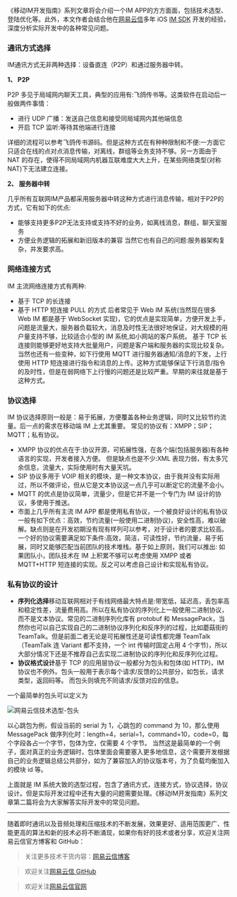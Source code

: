 《移动IM开发指南》系列文章将会介绍一个IM APP的方方面面，包括技术选型、登陆优化等。此外，本文作者会结合他在[网易云信][1]多年 iOS [IM SDK][2] 开发的经验，深度分析实际开发中的各种常见问题。

 ### 通讯方式选择

IM通讯方式无非两种选择：设备直连（P2P）和通过服务器中转。

 **1、 P2P**

P2P 多见于局域网内聊天工具，典型的应用有:飞鸽传书等。这类软件在启动后一般做两件事情：

- 进行 UDP 广播：发送自己信息和接受同局域网内其他端信息
- 开启 TCP 监听:等待其他端进行连接

详细的流程可以参考飞鸽传书源码。但是这种方式在有种种限制和不便:一方面它只适合在线的点对点消息传输，对离线，群组等业务支持不够。另一方面由于 NAT 的存在，使得不同局域网内机器互联难度大大上升，在某些网络类型(对称 NAT)下无法建立连接。


 **2、 服务器中转**

几乎所有互联网IM产品都采用服务器中转这种方式进行消息传输，相对于P2P的方式，它有如下的优点:
* 能够支持更多P2P无法支持或支持不好的业务，如离线消息，群组，聊天室服务
* 方便业务逻辑的拓展和新旧版本的兼容
当然它也有自己的问题:服务器架构复杂，并发要求高。

### 网络连接方式

IM 主流网络连接方式有两种:
* 基于 TCP 的长连接
* 基于 HTTP 短连接 PULL 的方式
后者常见于 Web IM 系统(当然现在很多 Web IM 都是基于 WebSocket 实现)，它的优点是实现简单，方便开发上手，问题是流量大，服务器负载较大，消息及时性无法很好地保证，对大规模的用户量支持不够，比较适合小型的 IM 系统,如小网站的客户系统。
基于 TCP 长连接则能够更好地支持大批量用户，问题是客户端和服务器的实现比较复杂。当然也还有一些变种，如下行使用 MQTT 进行服务器通知/消息的下发，上行使用 HTTP 短连接进行指令和消息的上传。这种方式能够保证下行消息/指令的及时性，但是在弱网络下上行慢的问题还是比较严重。早期的来往就是基于这种方式。

### 协议选择

IM 协议选择原则一般是：易于拓展，方便覆盖各种业务逻辑，同时又比较节约流量。后一点的需求在移动端 IM 上尤其重要。
常见的协议有：XMPP；SIP；MQTT；私有协议。
* XMPP 协议的优点在于:协议开源，可拓展性强，在各个端(包括服务器)有各种语言的实现，开发者接入方便。
但是缺点也是不少:XML 表现力弱，有太多冗余信息，流量大，实际使用时有大量天坑。
* SIP 协议多用于 VOIP 相关的模块，是一种文本协议，由于我并没有实际用过，所以不做评论，但从它是文本协议这一点几乎可以断定它的流量不会小。
* MQTT 的优点是协议简单，流量少，但是它并不是一个专门为 IM 设计的协议，多使用于推送。
* 市面上几乎所有主流 IM APP 都是使用私有协议，一个被良好设计的私有协议一般有如下优点：高效，节约流量(一般使用二进制协议)，安全性高，难以破解。缺点则是在开发初期没有现有样列可以参考，对于设计者的要求比较高。
一个好的协议需要满足如下条件:高效，简洁，可读性好，节约流量，易于拓展，同时又能够匹配当前团队的技术堆栈。基于如上原则，我们可以推出: 如果团队小，团队技术在 IM 上积累不够可以考虑使用 XMPP 或者 MQTT+HTTP 短连接的实现。反之可以考虑自己设计和实现私有协议。

### 私有协议的设计

* **序列化选择**移动互联网相对于有线网络最大特点是:带宽低，延迟高，丢包率高和稳定性差，流量费用高。所以在私有协议的序列化上一般使用二进制协议，而不是文本协议。常见的二进制序列化库有 protobuf 和 MessagePack，当然你也可以自己实现自己的二进制协议序列化和反序列的过程，比如蘑菇街的 TeamTalk。但是前面二者无论是可拓展性还是可读性都完爆 TeamTalk（TeamTalk 连 Variant 都不支持，一个 int 传输时固定占用 4 个字节)，所以大部分情况下还是不推荐自己去实现二进制协议的序列化和反序列化过程。
* **协议格式设计**基于 TCP 的应用层协议一般都分为包头和包体(如 HTTP)，IM 协议也不例外。包头一般用于表示每个请求/反馈的公共部分，如包长，请求类型，返回码等。 而包头则填充不同请求/反馈对应的信息。

一个最简单的包头可以定义为

![网易云信技术选型-包头][3]

以心跳包为例，假设当前的 serial 为 1，心跳包的 command 为 10，那么使用 MessagePack 做序列化时：length=4，serial=1，command=10，code=0，每个字段各占一个字节，包体为空，仅需要 4 个字节。
当然这是最简单的一个例子，面对真正的业务逻辑时，包体里面会需要塞入更多地信息，这个需要开发根据自己的业务逻辑总结公共部分，如为了兼容加入的协议版本号，为了负载均衡加入的模块 id 等。

上面就是 IM 系统大致的选型过程，包含了通讯方式，连接方式，协议选择，协议设计。但是实际开发过程中还有大量的问题需要处理。《移动IM开发指南》系列文章第二篇将会为大家解答实际开发中的常见问题。


  [1]: https://yunxin.163.com?from=github&utm_source=github&utm_medium=github&utm_content=Im-tech-5
  [2]: https://yunxin.163.com/im-sdk-demo?from=github&utm_source=github&utm_medium=github&utm_content=Im-tech-5
  [3]: https://i.loli.net/2018/08/24/5b7f6f6615a7a.png

----------
随着即时通讯以及音频处理和压缩技术的不断发展，效果更好、适用范围更广、性能更高的算法和新的技术必将不断涌现，如果你有好的技术或者分享，欢迎关注网易云信官方博客和 GitHub：

> 关注更多技术干货内容：[网易云信博客][4]

> 欢迎关注[网易云信 GitHub][5]

> 欢迎关注[网易云信官网][6]


  [4]: https://yunxin.163.com/dev-blog
  [5]: https://github.com/netease-im
  [6]: https://yunxin.163.com/
